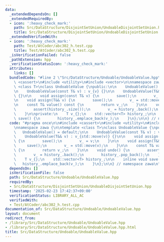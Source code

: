 ```yaml
---
data:
  _extendedDependsOn: []
  _extendedRequiredBy:
  - icon: ':heavy_check_mark:'
    path: Src/DataStructure/DisjointSetUnion/UndoableDisjointSetUnion.hpp
    title: Src/DataStructure/DisjointSetUnion/UndoableDisjointSetUnion.hpp
  _extendedVerifiedWith:
  - icon: ':heavy_check_mark:'
    path: Test/AtCoder/abc302_h.test.cpp
    title: Test/AtCoder/abc302_h.test.cpp
  _isVerificationFailed: false
  _pathExtension: hpp
  _verificationStatusIcon: ':heavy_check_mark:'
  attributes:
    links: []
  bundledCode: "#line 2 \"Src/DataStructure/Undoable/UndoableValue.hpp\"\n\n#include\
    \ <cassert>\n#include <utility>\n#include <vector>\n\nnamespace zawa {\n\ntemplate\
    \ <class T>\nclass UndoableValue {\npublic:\n\n    UndoableValue() = default;\n\
    \n    UndoableValue(const T& v) : v_{v} {}\n\n    UndoableValue(T&& v) : v_{std::move(v)}\
    \ {}\n\n    void assign(const T& v) {\n        save();\n        v_ = v;\n    }\n\
    \n    void assign(T&& v) {\n        save();\n        v_ = std::move(v);\n    }\n\
    \n    const T& value() const {\n        return v_;\n    }\n\n    void undo() {\n\
    \        assert(history_.size());\n        v_ = history_.back();\n        history_.pop_back();\n\
    \    }\n\nprivate:\n    T v_{};\n    std::vector<T> history_;\n\n    inline void\
    \ save() {\n        history_.emplace_back(v_);\n    }\n};\n\n} // namespace zawa\n"
  code: "#pragma once\n\n#include <cassert>\n#include <utility>\n#include <vector>\n\
    \nnamespace zawa {\n\ntemplate <class T>\nclass UndoableValue {\npublic:\n\n \
    \   UndoableValue() = default;\n\n    UndoableValue(const T& v) : v_{v} {}\n\n\
    \    UndoableValue(T&& v) : v_{std::move(v)} {}\n\n    void assign(const T& v)\
    \ {\n        save();\n        v_ = v;\n    }\n\n    void assign(T&& v) {\n   \
    \     save();\n        v_ = std::move(v);\n    }\n\n    const T& value() const\
    \ {\n        return v_;\n    }\n\n    void undo() {\n        assert(history_.size());\n\
    \        v_ = history_.back();\n        history_.pop_back();\n    }\n\nprivate:\n\
    \    T v_{};\n    std::vector<T> history_;\n\n    inline void save() {\n     \
    \   history_.emplace_back(v_);\n    }\n};\n\n} // namespace zawa\n"
  dependsOn: []
  isVerificationFile: false
  path: Src/DataStructure/Undoable/UndoableValue.hpp
  requiredBy:
  - Src/DataStructure/DisjointSetUnion/UndoableDisjointSetUnion.hpp
  timestamp: '2025-02-23 17:42:37+09:00'
  verificationStatus: LIBRARY_ALL_AC
  verifiedWith:
  - Test/AtCoder/abc302_h.test.cpp
documentation_of: Src/DataStructure/Undoable/UndoableValue.hpp
layout: document
redirect_from:
- /library/Src/DataStructure/Undoable/UndoableValue.hpp
- /library/Src/DataStructure/Undoable/UndoableValue.hpp.html
title: Src/DataStructure/Undoable/UndoableValue.hpp
---
```

